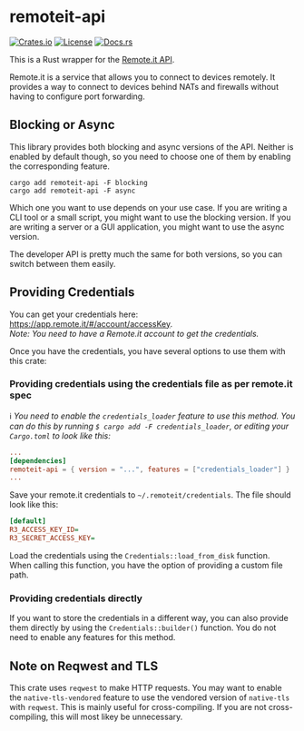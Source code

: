 # remoteit-api

[![Crates.io](https://img.shields.io/crates/v/remoteit-api)](https://crates.io/crates/remoteit-api)
[![License](https://img.shields.io/crates/l/remoteit-api)](https://crates.io/crates/remoteit-api)
[![Docs.rs](https://docs.rs/remoteit-api/badge.svg)](https://docs.rs/remoteit-api)

This is a Rust wrapper for the [Remote.it API](https://docs.remote.it/developer-tools/api).

Remote.it is a service that allows you to connect to devices remotely. It provides a way to connect to devices behind NATs and firewalls without having to configure port forwarding.

## Blocking or Async

This library provides both blocking and async versions of the API.
Neither is enabled by default though, so you need to choose one of them by enabling the corresponding feature.
```shell
cargo add remoteit-api -F blocking
cargo add remoteit-api -F async
```

Which one you want to use depends on your use case. If you are writing a CLI tool or a small script, you might want to use the blocking version.
If you are writing a server or a GUI application, you might want to use the async version.

The developer API is pretty much the same for both versions, so you can switch between them easily.

## Providing Credentials

You can get your credentials here: https://app.remote.it/#/account/accessKey.  
_Note: You need to have a Remote.it account to get the credentials._

Once you have the credentials, you have several options to use them with this crate:

### Providing credentials using the credentials file as per remote.it spec

ℹ️ _You need to enable the `credentials_loader` feature to use this method.
You can do this by running `$ cargo add -F credentials_loader`, or editing your `Cargo.toml` to look like this:_
```toml
...
[dependencies]
remoteit-api = { version = "...", features = ["credentials_loader"] }
...
```

Save your remote.it credentials to `~/.remoteit/credentials`. The file should look like this:
```ini
[default]
R3_ACCESS_KEY_ID=
R3_SECRET_ACCESS_KEY=
```

Load the credentials using the `Credentials::load_from_disk` function.  
When calling this function, you have the option of providing a custom file path.

### Providing credentials directly

If you want to store the credentials in a different way, you can also provide them directly by using the `Credentials::builder()` function.
You do not need to enable any features for this method.

## Note on Reqwest and TLS

This crate uses `reqwest` to make HTTP requests.
You may want to enable the `native-tls-vendored` feature to use the vendored version of `native-tls` with `reqwest`.
This is mainly useful for cross-compiling. If you are not cross-compiling, this will most likey be unnecessary.